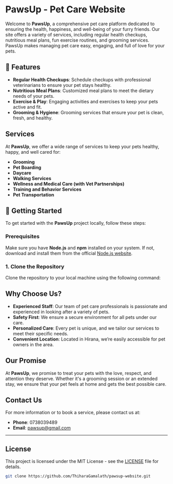 # PawsUp - Pet Care Website

Welcome to **PawsUp**, a comprehensive pet care platform dedicated to ensuring the health, happiness, and well-being of your furry friends. Our site offers a variety of services, including regular health checkups, nutritious meal plans, fun exercise routines, and grooming services. PawsUp makes managing pet care easy, engaging, and full of love for your pets.

## 🐾 Features

- **Regular Health Checkups**: Schedule checkups with professional veterinarians to ensure your pet stays healthy.
- **Nutritious Meal Plans**: Customized meal plans to meet the dietary needs of your pets.
- **Exercise & Play**: Engaging activities and exercises to keep your pets active and fit.
- **Grooming & Hygiene**: Grooming services that ensure your pet is clean, fresh, and healthy.

## Services

At **PawsUp**, we offer a wide range of services to keep your pets healthy, happy, and well cared for:

- **Grooming**  
- **Pet Boarding**  
- **Daycare**  
- **Walking Services**  
- **Wellness and Medical Care (with Vet Partnerships)**  
- **Training and Behavior Services**  
- **Pet Transportation**

## 🚀 Getting Started

To get started with the **PawsUp** project locally, follow these steps:

### Prerequisites
Make sure you have **Node.js** and **npm** installed on your system. If not, download and install them from the official [Node.js website](https://nodejs.org/).

### 1. Clone the Repository

Clone the repository to your local machine using the following command:




## Why Choose Us?

- **Experienced Staff**: Our team of pet care professionals is passionate and experienced in looking after a variety of pets.  
- **Safety First**: We ensure a secure environment for all pets under our care.  
- **Personalized Care**: Every pet is unique, and we tailor our services to meet their specific needs.  
- **Convenient Location**: Located in Hirana, we’re easily accessible for pet owners in the area.  

## Our Promise

At **PawsUp**, we promise to treat your pets with the love, respect, and attention they deserve. Whether it's a grooming session or an extended stay, we ensure that your pet feels at home and gets the best possible care.

## Contact Us

For more information or to book a service, please contact us at:

- **Phone**: 0738039489  
- **Email**: pawsup@gmail.com 


---

## License

This project is licensed under the MIT License - see the [LICENSE](LICENSE) file for details.


```bash
git clone https://github.com/ThiharaGamalath/pawsup-website.git


